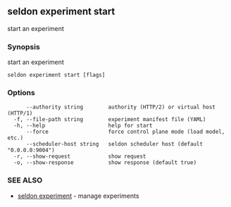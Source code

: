 ## seldon experiment start

start an experiment

### Synopsis

start an experiment

```
seldon experiment start [flags]
```

### Options

```
      --authority string        authority (HTTP/2) or virtual host (HTTP/1)
  -f, --file-path string        experiment manifest file (YAML)
  -h, --help                    help for start
      --force                   force control plane mode (load model, etc.)
      --scheduler-host string   seldon scheduler host (default "0.0.0.0:9004")
  -r, --show-request            show request
  -o, --show-response           show response (default true)
```

### SEE ALSO

* [seldon experiment](seldon_experiment.md)	 - manage experiments

